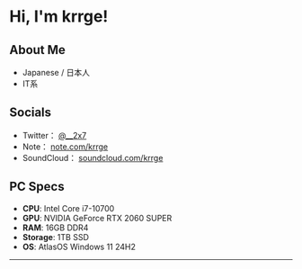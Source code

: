# Hi, I'm krrge!

## About Me
- Japanese / 日本人
- IT系

## Socials
- Twitter： [@__2x7](https://x.com/__2x7)
- Note： [note.com/krrge](https://note.com/krrge)
- SoundCloud： [soundcloud.com/krrge](https://soundcloud.com/krrge)

## PC Specs

- **CPU**: Intel Core i7-10700  
- **GPU**: NVIDIA GeForce RTX 2060 SUPER  
- **RAM**: 16GB DDR4  
- **Storage**: 1TB SSD  
- **OS**: AtlasOS Windows 11 24H2

---


